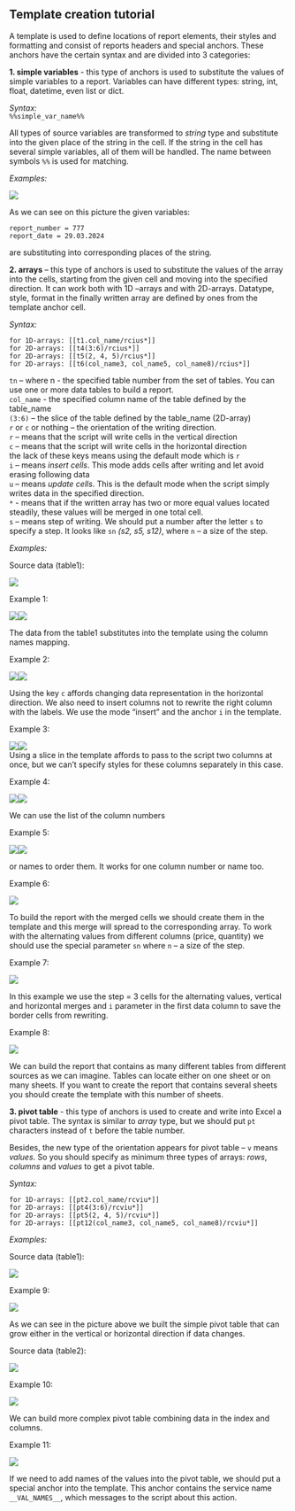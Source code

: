 ## Template creation tutorial

A template is used to define locations of report elements, their styles and formatting and consist of reports headers and special anchors. These anchors have the certain syntax and are divided into 3 categories:

**1. simple variables** - this type of anchors is used to substitute the values of simple variables to a report. Variables can have different types: string, int, float, datetime, even list or dict.
    
*Syntax:*  
`%%simple_var_name%%`
      
All types of source variables are transformed to *string* type and substitute into the given place of the string in the cell. If the string in the cell has several simple variables, all of them will be handled. The name between symbols `%%` is used for matching.

*Examples:*  

![](./pictures/image002.jpg)  

As we can see on this picture the given variables:
```
report_number = 777
report_date = 29.03.2024
```
are substituting into corresponding places of the string.

**2. arrays** – this type of anchors is used to substitute the values of the array into the cells, starting from the given cell and moving into the specified direction.
It can work both with 1D –arrays and with 2D-arrays.
Datatype, style, format in the finally written array are defined by ones from the template anchor cell.
    
*Syntax:*  
```
for 1D-arrays: [[t1.col_name/rcius*]]
for 2D-arrays: [[t4(3:6)/rcius*]]
for 2D-arrays: [[t5(2, 4, 5)/rcius*]]
for 2D-arrays: [[t6(col_name3, col_name5, col_name8)/rcius*]]
```

`tn` – where n - the specified table number from the set of tables. You can use one or more data tables to build a report.  
`col_name` - the specified column name of the table defined by the table_name  
`(3:6)` – the slice of the table defined by the table_name (2D-array)  
`r` or `c` or nothing – the orientation of the writing direction.  
`r` – means that the script will write cells in the vertical direction  
`c` – means that the script will write cells in the horizontal direction  
the lack of these keys means using the default mode which is `r`  
`i` – means *insert cells*. This mode adds cells after writing and let avoid erasing following data  
`u` – means *update cells*. This is the default mode when the script simply writes data in the specified direction.  
`*` - means that if the written array has two or more equal values located steadily, these values will be merged in one total cell.  
`s` – means step of writing. We should put a number after the letter `s` to specify a step. It looks like `sn` *(s2, s5, s12)*, where `n` – a size of the step.  

*Examples:*  

Source data (table1):  

![](./pictures/image003.png)

Example 1:

![](./pictures/image006.jpg)![](./pictures/image008.jpg)

  The data from the table1 substitutes into the template using the column names mapping.
      
Example 2:

![](./pictures/image010.jpg)![](./pictures/image012.jpg)  

Using the key `c` affords changing data representation in the horizontal direction.
We also need to insert columns not to rewrite the right column with the labels. We use the mode “insert” and the anchor `i` in the template.

Example 3:  

![](./pictures/image014.jpg)![](./pictures/image016.jpg)  
Using a slice in the template affords to pass to the script two columns at once, but we can’t specify styles for these columns separately in this case. 

Example 4:  

![](./pictures/image018.jpg)![](./pictures/image020.jpg) 

We can use the list of the column numbers 

Example 5:  

![](./pictures/image022.jpg)![](./pictures/image024.jpg) 

or names to order them.
It works for one column number or name too.

Example 6:  

![](./pictures/image025.png)

To build the report with the merged cells we should create them in the template and this merge will spread to the corresponding array. To work with the alternating values from different columns (price, quantity) we should use the special parameter `sn` where `n` – a size of the step.  

Example 7:  

![](./pictures/image027.png)
 
In this example we use the step = 3 cells for the alternating values, vertical and horizontal merges and `i` parameter in the first data column to save the border cells from rewriting.

Example 8:  

![](./pictures/image029.png)  

We can build the report that contains as many different tables from different sources as we can imagine. Tables can locate either on one sheet or on many sheets. If you want to create the report that contains several sheets you should create the template with this number of sheets.


**3. pivot table** - this type of anchors is used to create and write into Excel a pivot table.
The syntax is similar to *array* type, but we should put `pt` characters instead of `t` before the table number. 

Besides, the new type of the orientation appears for pivot table – `v`  means *values*. So you should specify as minimum three types of arrays: *rows*, *columns* and *values* to get a pivot table.

*Syntax:*
```
for 1D-arrays: [[pt2.col_name/rcviu*]]
for 2D-arrays: [[pt4(3:6)/rcviu*]]
for 2D-arrays: [[pt5(2, 4, 5)/rcviu*]]
for 2D-arrays: [[pt12(col_name3, col_name5, col_name8)/rcviu*]]
```

*Examples:*  

Source data (table1):  

![](./pictures/image003.png)

Example 9:  

![](./pictures/image032.png)

 As we can see in the picture above we built the simple pivot table that can grow either in the vertical or horizontal direction if data changes.



Source data (table2): 

![](./pictures/image034.png)

Example 10:  

![](./pictures/Untitled-2024-02-18-1653.png)  

We can build more complex pivot table combining data in the index and columns.

Example 11:

![](./pictures/Untitled-2024-02-18-1653_2.png) 

If we need to add names of the values into the pivot table, we should put a special anchor into the template. This anchor contains the service name `__VAL_NAMES__`, which messages to the script about this action.
